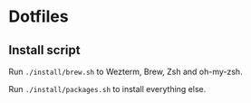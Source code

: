 # Dotfiles

## Install script

Run `./install/brew.sh` to Wezterm, Brew, Zsh and oh-my-zsh.

Run `./install/packages.sh` to install everything else.

